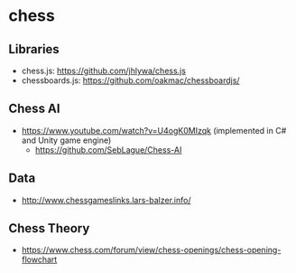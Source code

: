 # chess

## Libraries

- chess.js: https://github.com/jhlywa/chess.js
- chessboards.js: https://github.com/oakmac/chessboardjs/

## Chess AI

- https://www.youtube.com/watch?v=U4ogK0MIzqk (implemented in C# and Unity game engine)
  - https://github.com/SebLague/Chess-AI

## Data

- http://www.chessgameslinks.lars-balzer.info/

## Chess Theory

- https://www.chess.com/forum/view/chess-openings/chess-opening-flowchart
